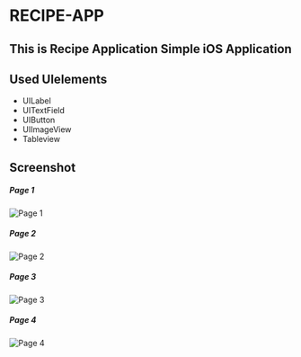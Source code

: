 # RECIPE-APP
## This is Recipe Application Simple iOS Application
## Used UIelements
- UILabel
- UITextField
- UIButton
- UIImageView
- Tableview
## Screenshot
##### Page 1
![Page 1](1.jpg)

##### Page 2
![Page 2](2.jpg)

##### Page 3
![Page 3](3.jpg)

##### Page 4
![Page 4](4.jpg)
